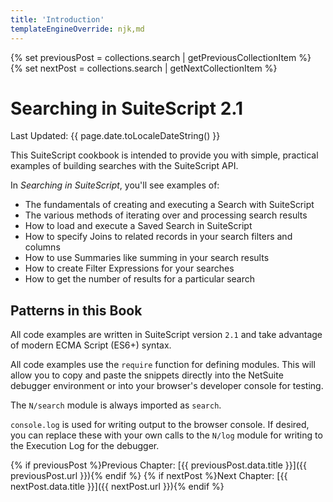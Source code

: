 ```yaml
---
title: 'Introduction'
templateEngineOverride: njk,md
---
```


{% set previousPost = collections.search | getPreviousCollectionItem %}
{% set nextPost = collections.search | getNextCollectionItem %}

# Searching in SuiteScript 2.1

Last Updated: {{ page.date.toLocaleDateString() }} 

This SuiteScript cookbook is intended to provide you with simple, practical examples of building searches with the 
SuiteScript API.

In *Searching in SuiteScript*, you'll see examples of:

* The fundamentals of creating and executing a Search with SuiteScript
* The various methods of iterating over and processing search results
* How to load and execute a Saved Search in SuiteScript
* How to specify Joins to related records in your search filters and columns
* How to use Summaries like summing in your search results
* How to create Filter Expressions for your searches
* How to get the number of results for a particular search

## Patterns in this Book

All code examples are written in SuiteScript version `2.1` and take advantage of modern ECMA Script (ES6+) syntax.

All code examples use the `require` function for defining modules. This will allow you to copy and paste the
snippets directly into the NetSuite debugger environment or into your browser's developer console for testing.

The `N/search` module is always imported as `search`.

`console.log` is used for writing output to the browser console. If desired, you can replace these with your own calls
to the `N/log` module for writing to the Execution Log for the debugger.

{% if previousPost %}Previous Chapter: [{{ previousPost.data.title }}]({{ previousPost.url }}){% endif %}
{% if nextPost %}Next Chapter: [{{ nextPost.data.title }}]({{ nextPost.url }}){% endif %}
